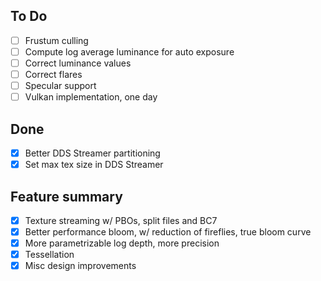 ## To Do
- [ ] Frustum culling
- [ ] Compute log average luminance for auto exposure
- [ ] Correct luminance values
- [ ] Correct flares
- [ ] Specular support
- [ ] Vulkan implementation, one day

## Done
- [x] Better DDS Streamer partitioning
- [x] Set max tex size in DDS Streamer

## Feature summary
- [x] Texture streaming w/ PBOs, split files and BC7
- [x] Better performance bloom, w/ reduction of fireflies, true bloom curve
- [x] More parametrizable log depth, more precision
- [x] Tessellation
- [x] Misc design improvements
